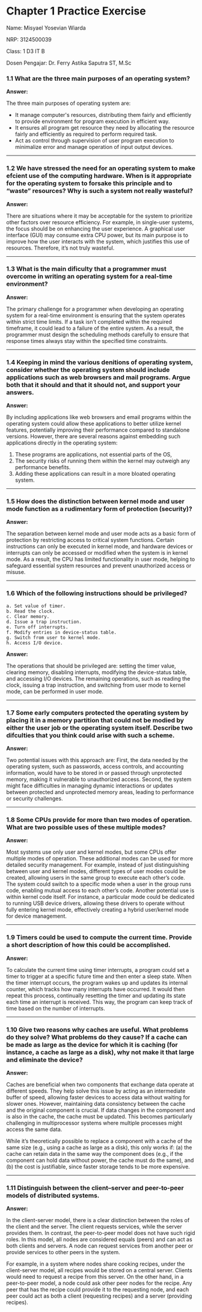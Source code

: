 # Chapter 1 Practice Exercise
Name: Misyael Yosevian Wiarda

NRP: 3124500039

Class: 1 D3 IT B

Dosen Pengajar: Dr. Ferry Astika Saputra ST, M.Sc

### 1.1 What are the three main purposes of an operating system?

**Answer:**

The three main purposes of operating system are:
- It manage computer's resources, distributing them fairly and efficiently to provide environment for program execution in efficient way.
- It ensures all program get resource they need by allocating the resource fairly and efficiently as required to perform required task.
-  Act as control through supervision of user program execution to minimalize error and manage operation of input output devices.
---
### 1.2 We have stressed the need for an operating system to make efcient use of the computing hardware. When is it appropriate for the operating system to forsake this principle and to “waste” resources? Why is such a system not really wasteful? 

**Answer:**

There are situations where it may be acceptable for the system to prioritize other factors over resource efficiency. For example, in single-user systems, the focus should be on enhancing the user experience. A graphical user interface (GUI) may consume extra CPU power, but its main purpose is to improve how the user interacts with the system, which justifies this use of resources. Therefore, it’s not truly wasteful.

---
### 1.3 What is the main dificulty that a programmer must overcome in writing an operating system for a real-time environment?

**Answer:**

The primary challenge for a programmer when developing an operating system for a real-time environment is ensuring that the system operates within strict time limits. If a task isn't completed within the required timeframe, it could lead to a failure of the entire system. As a result, the programmer must design the scheduling methods carefully to ensure that response times always stay within the specified time constraints.

---
### 1.4 Keeping in mind the various denitions of operating system, consider whether the operating system should include applications such as web browsers and mail programs. Argue both that it should and that it should not, and support your answers.

**Answer:**

By including applications like web browsers and email programs within the operating system could allow these applications to better utilize kernel features, potentially improving their performance compared to standalone versions. However, there are several reasons against embedding such applications directly in the operating system: 
1. These programs are applications, not essential parts of the OS, 
2. The security risks of running them within the kernel may outweigh any performance benefits.
3. Adding these applications can result in a more bloated operating system.

---
### 1.5 How does the distinction between kernel mode and user mode function as a rudimentary form of protection (security)?

**Answer:**

The separation between kernel mode and user mode acts as a basic form of protection by restricting access to critical system functions. Certain instructions can only be executed in kernel mode, and hardware devices or interrupts can only be accessed or modified when the system is in kernel mode. As a result, the CPU has limited functionality in user mode, helping to safeguard essential system resources and prevent unauthorized access or misuse.

---
### 1.6 Which of the following instructions should be privileged?

    a. Set value of timer.
    b. Read the clock.
    c. Clear memory.
    d. Issue a trap instruction.
    e. Turn off interrupts.
    f. Modify entries in device-status table.
    g. Switch from user to kernel mode.
    h. Access I/O device.

**Answer:**

The operations that should be privileged are: setting the timer value, clearing memory, disabling interrupts, modifying the device-status table, and accessing I/O devices. The remaining operations, such as reading the clock, issuing a trap instruction, and switching from user mode to kernel mode, can be performed in user mode.

---
### 1.7 Some early computers protected the operating system by placing it in a memory partition that could not be modied by either the user job or the operating system itself. Describe two difculties that you think could arise with such a scheme.

**Answer:**

Two potential issues with this approach are: First, the data needed by the operating system, such as passwords, access controls, and accounting information, would have to be stored in or passed through unprotected memory, making it vulnerable to unauthorized access. Second, the system might face difficulties in managing dynamic interactions or updates between protected and unprotected memory areas, leading to performance or security challenges.

--- 
### 1.8 Some CPUs provide for more than two modes of operation. What are two possible uses of these multiple modes?

**Answer:**

Most systems use only user and kernel modes, but some CPUs offer multiple modes of operation. These additional modes can be used for more detailed security management. For example, instead of just distinguishing between user and kernel modes, different types of user modes could be created, allowing users in the same group to execute each other’s code. The system could switch to a specific mode when a user in the group runs code, enabling mutual access to each other’s code. Another potential use is within kernel code itself. For instance, a particular mode could be dedicated to running USB device drivers, allowing these drivers to operate without fully entering kernel mode, effectively creating a hybrid user/kernel mode for device management.

---
### 1.9 Timers could be used to compute the current time. Provide a short description of how this could be accomplished.

**Answer:**

To calculate the current time using timer interrupts, a program could set a timer to trigger at a specific future time and then enter a sleep state. When the timer interrupt occurs, the program wakes up and updates its internal counter, which tracks how many interrupts have occurred. It would then repeat this process, continually resetting the timer and updating its state each time an interrupt is received. This way, the program can keep track of time based on the number of interrupts.

---
### 1.10 Give two reasons why caches are useful. What problems do they solve? What problems do they cause? If a cache can be made as large as the device for which it is caching (for instance, a cache as large as a disk), why not make it that large and eliminate the device?

**Answer:**

Caches are beneficial when two components that exchange data operate at different speeds. They help solve this issue by acting as an intermediate buffer of speed, allowing faster devices to access data without waiting for slower ones. However, maintaining data consistency between the cache and the original component is crucial. If data changes in the component and is also in the cache, the cache must be updated. This becomes particularly challenging in multiprocessor systems where multiple processes might access the same data.

While it’s theoretically possible to replace a component with a cache of the same size (e.g., using a cache as large as a disk), this only works if: (a) the cache can retain data in the same way the component does (e.g., if the component can hold data without power, the cache must do the same), and (b) the cost is justifiable, since faster storage tends to be more expensive.

--- 
### 1.11 Distinguish between the client–server and peer-to-peer models of distributed systems.

**Answer:**

In the client-server model, there is a clear distinction between the roles of the client and the server. The client requests services, while the server provides them. In contrast, the peer-to-peer model does not have such rigid roles. In this model, all nodes are considered equals (peers) and can act as both clients and servers. A node can request services from another peer or provide services to other peers in the system.

For example, in a system where nodes share cooking recipes, under the client-server model, all recipes would be stored on a central server. Clients would need to request a recipe from this server. On the other hand, in a peer-to-peer model, a node could ask other peer nodes for the recipe. Any peer that has the recipe could provide it to the requesting node, and each peer could act as both a client (requesting recipes) and a server (providing recipes).
